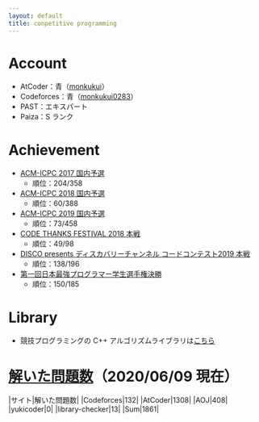 ```yaml
---
layout: default
title: conpetitive programming
---
```


# Account
- AtCoder：青（[monkukui](https://atcoder.jp/users/monkukui)）
- Codeforces：青（[monkukui0283](https://codeforces.com/profile/monkukui0283)）
- PAST：エキスパート
- Paiza：S ランク

# Achievement
- [ACM-ICPC 2017 国内予選](https://icpc.iisf.or.jp/2017-tsukuba/domestic/)
    - 順位：204/358
- [ACM-ICPC 2018 国内予選](https://icpc.iisf.or.jp/2018-yokohama/domestic/)
    - 順位：60/388
- [ACM-ICPC 2019 国内予選](https://icpc.iisf.or.jp/2019-yokohama/2019kokunaiyosen/)
    - 順位：73/458
- [CODE THANKS FESTIVAL 2018 本戦](https://www.recruit-jinji.jp/recruitment/code_fes/)
    - 順位：49/98
- [DISCO presents ディスカバリーチャンネル コードコンテスト2019 本戦](https://www.discoverychannel.jp/campaign/ddcc2019/)
    - 順位：138/196
- [第一回日本最強プログラマー学生選手権決勝](https://atcoder.jp/contests/jsc2019-final)
    - 順位：150/185

# Library
- 競技プログラミングの C++ アルゴリズムライブラリは[こちら](https://github.com/monkukui/Library)

# [解いた問題数](https://rating-history.herokuapp.com/index.html?handle_topcoder=&handle_codeforces=monkukui0283&handle_atcoder=monkukui&handle_aoj=monkukui&handle_yukicoder=monkukui&handle_librarychecker=monkukui&select_handle=TAB)（2020/06/09 現在）

|サイト|解いた問題数|
|Codeforces|132|
|AtCoder|1308|
|AOJ|408|
|yukicoder|0|
|library-checker|13|
|Sum|1861|
